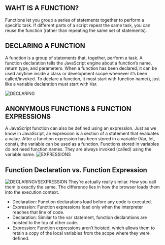 ## WAHT IS A FUNCTION?
Functions let you group a series of statements together to perform a 
specific task. If different parts of a script repeat the same task, you can 
reuse the function (rather than repeating the same set of statements).

## DECLARING A FUNCTION
A function is a group of statements that, together, perform a task.
A function declaration tells the JavaScript engine about a function’s name, return type, and parameters. When a function has been declared, it can be used anytime inside a class or development scope whenever it’s been called/invoked.
To declare a function, it must start with function name(), just like a variable declaration must start with Var.

![DECLARING](https://miro.medium.com/max/2400/1*YsbsQCj7twkS5Kn8iE0qEw.png)

## ANONYMOUS FUNCTIONS & FUNCTION EXPRESSIONS
A JavaScript function can also be defined using an expression.
Just as we know in JavaScript, an expression is a section of a statement that evaluates a value.
After a function expression has been stored in a variable (Var, let, const), the variable can be used as a function.
Functions stored in variables do not need function names. They are always invoked (called) using the variable name.
![EXPRESSIONS](https://miro.medium.com/max/654/1*suIOV93EyHolabBRpEXVIg.png)  

## Function Declaration vs. Function Expression
![DECLARINGVSEXPRESSION](https://miro.medium.com/max/2400/1*yanrJGQt1AfSOFXSUleBDw.png)
They’re actually really similar. How you call them is exactly the same. The difference lies in how the browser loads them into the execution context.
-	Declaration: Function declarations load before any code is executed.
-	Expression: Function expressions load only when the interpreter reaches that line of code.
-	Declaration: Similar to the var statement, function declarations are hoisted to the top of other code.
-	Expression: Function expressions aren’t hoisted, which allows them to retain a copy of the local variables from the scope where they were defined.
